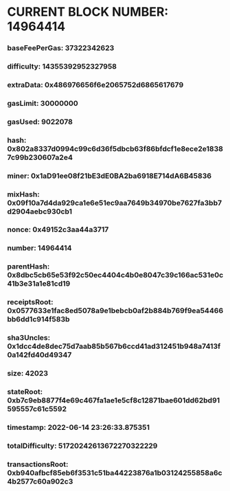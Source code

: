 # CURRENT BLOCK NUMBER: 14964414

### baseFeePerGas: 37322342623
### difficulty: 14355392952327958
### extraData: 0x486976656f6e2065752d6865617679
### gasLimit: 30000000
### gasUsed: 9022078
### hash: 0x802a8337d0994c99c6d36f5dbcb63f86bfdcf1e8ece2e18387c99b230607a2e4
### miner: 0x1aD91ee08f21bE3dE0BA2ba6918E714dA6B45836
### mixHash: 0x09f10a7d4da929ca1e6e51ec9aa7649b34970be7627fa3bb7d2904aebc930cb1
### nonce: 0x49152c3aa44a3717
### number: 14964414
### parentHash: 0x8dbc5cb65e53f92c50ec4404c4b0e8047c39c166ac531e0c41b3e31a1e81cd19
### receiptsRoot: 0x0577633e1fac8ed5078a9e1bebcb0af2b884b769f9ea54466bb6dd1c914f583b
### sha3Uncles: 0x1dcc4de8dec75d7aab85b567b6ccd41ad312451b948a7413f0a142fd40d49347
### size: 42023
### stateRoot: 0xb7c9eb8877f4e69c467fa1ae1e5cf8c12871bae601dd62bd91595557c61c5592
### timestamp: 2022-06-14 23:26:33.875351
### totalDifficulty: 51720242613672270322229
### transactionsRoot: 0xb940afbcf85eb6f3531c51ba44223876a1b03124255858a6c4b2577c60a902c3
